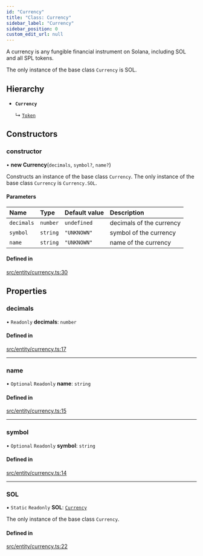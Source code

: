 ```yaml
---
id: "Currency"
title: "Class: Currency"
sidebar_label: "Currency"
sidebar_position: 0
custom_edit_url: null
---
```


A currency is any fungible financial instrument on Solana, including SOL and all SPL tokens.

The only instance of the base class `Currency` is SOL.

## Hierarchy

- **`Currency`**

  ↳ [`Token`](Token.md)

## Constructors

### constructor

• **new Currency**(`decimals`, `symbol?`, `name?`)

Constructs an instance of the base class `Currency`. The only instance of the base class `Currency` is `Currency.SOL`.

#### Parameters

| Name | Type | Default value | Description |
| :------ | :------ | :------ | :------ |
| `decimals` | `number` | `undefined` | decimals of the currency |
| `symbol` | `string` | `"UNKNOWN"` | symbol of the currency |
| `name` | `string` | `"UNKNOWN"` | name of the currency |

#### Defined in

[src/entity/currency.ts:30](https://github.com/alpha-defi/raydium-sdk/blob/108ded9/src/entity/currency.ts#L30)

## Properties

### decimals

• `Readonly` **decimals**: `number`

#### Defined in

[src/entity/currency.ts:17](https://github.com/alpha-defi/raydium-sdk/blob/108ded9/src/entity/currency.ts#L17)

___

### name

• `Optional` `Readonly` **name**: `string`

#### Defined in

[src/entity/currency.ts:15](https://github.com/alpha-defi/raydium-sdk/blob/108ded9/src/entity/currency.ts#L15)

___

### symbol

• `Optional` `Readonly` **symbol**: `string`

#### Defined in

[src/entity/currency.ts:14](https://github.com/alpha-defi/raydium-sdk/blob/108ded9/src/entity/currency.ts#L14)

___

### SOL

▪ `Static` `Readonly` **SOL**: [`Currency`](Currency.md)

The only instance of the base class `Currency`.

#### Defined in

[src/entity/currency.ts:22](https://github.com/alpha-defi/raydium-sdk/blob/108ded9/src/entity/currency.ts#L22)
